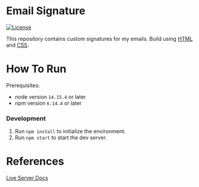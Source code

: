 # Email Signature
[![License](https://img.shields.io/github/license/tomdewildt/email-signature)](https://github.com/tomdewildt/email-signature/blob/master/LICENSE)

This repository contains custom signatures for my emails. Build using [HTML](https://www.w3.org/html/) and [CSS](https://www.w3.org/Style/CSS/).

# How To Run

Prerequisites:
* node version ```14.15.4``` or later
* npm version ```6.14.4``` or later

### Development

1. Run ```npm install``` to initialize the environment.
2. Run ```npm start``` to start the dev server.

# References

[Live Server Docs](https://tapiov.net/live-server/)
